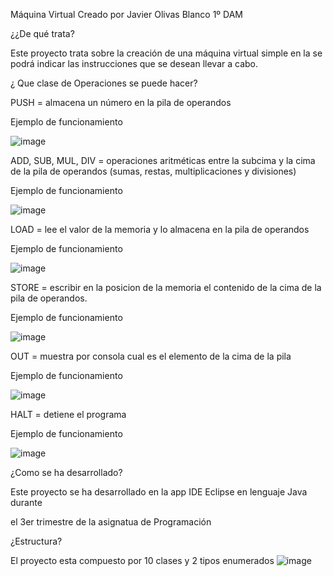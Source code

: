 Máquina Virtual
Creado por Javier Olivas Blanco 1º DAM

¿¿De qué trata?

Este proyecto trata sobre la creación de una máquina virtual simple en la se podrá indicar las instrucciones que se desean llevar a cabo.

¿ Que clase de Operaciones se puede hacer?

PUSH = almacena un número en la pila de operandos 

Ejemplo de funcionamiento

![image](https://github.com/JavieRetro/VirtualMachine_V1/assets/144839350/a9c8ce23-ecf2-42be-b2f9-626b9203fdf9)


ADD, SUB, MUL, DIV = operaciones aritméticas entre la subcima y la cima de la pila de operandos
(sumas, restas, multiplicaciones y divisiones) 

Ejemplo de funcionamiento

![image](https://github.com/JavieRetro/VirtualMachine_V1/assets/144839350/f05118ea-e317-4a6a-9b6c-509bda85b40a)

LOAD = lee el valor de la memoria y lo almacena en la pila de operandos 

Ejemplo de funcionamiento

![image](https://github.com/JavieRetro/VirtualMachine_V1/assets/144839350/d818d2f6-90f7-4590-bf49-a852617897c7)

STORE = escribir en la posicion de la memoria el contenido de la cima de la pila de operandos.

Ejemplo de funcionamiento

![image](https://github.com/JavieRetro/VirtualMachine_V1/assets/144839350/e70361d6-db95-477a-aeb0-6ee8d6409c38)


OUT = muestra por consola cual es el elemento de la cima de la pila 

Ejemplo de funcionamiento

![image](https://github.com/JavieRetro/VirtualMachine_V1/assets/144839350/e1b38864-f584-4540-aa88-2cd86bd1b8fc)


HALT = detiene el programa 

Ejemplo de funcionamiento

![image](https://github.com/JavieRetro/VirtualMachine_V1/assets/144839350/0d6e8937-7494-4703-8ddb-5b7c18fea030)

¿Como se ha desarrollado?

Este proyecto se ha desarrollado en la app IDE Eclipse en lenguaje Java durante 

el 3er trimestre de la asignatua de Programación

¿Estructura?

El proyecto esta compuesto por 10 clases y 2 tipos enumerados
![image](https://github.com/JavieRetro/VirtualMachine_V1/assets/144839350/88a29e7a-3a72-4c80-ae4c-a9d2bf035e26)
